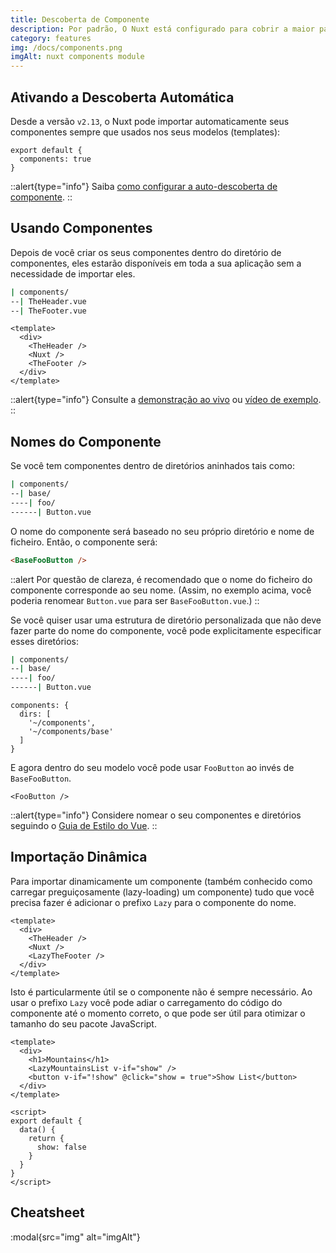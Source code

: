 ```yaml
---
title: Descoberta de Componente
description: Por padrão, O Nuxt está configurado para cobrir a maior parte dos casos de uso. Esta configuração padrão pode ser sobrescrita com o ficheiro nuxt.config.js.
category: features
img: /docs/components.png
imgAlt: nuxt components module
---
```


## Ativando a Descoberta Automática

Desde a versão `v2.13`, o Nuxt pode importar automaticamente seus componentes sempre que usados nos seus modelos (templates):

```js{}[nuxt.config.js]
export default {
  components: true
}
```

::alert{type="info"}
Saiba [como configurar a auto-descoberta de componente](/docs/configuration-glossary/configuration-components#advanced).
::

## Usando Componentes

Depois de você criar os seus componentes dentro do diretório de componentes, eles estarão disponíveis em toda a sua aplicação sem a necessidade de importar eles.

```bash
| components/
--| TheHeader.vue
--| TheFooter.vue
```

```html{}[layouts/default.vue]
<template>
  <div>
    <TheHeader />
    <Nuxt />
    <TheFooter />
  </div>
</template>
```

::alert{type="info"}
Consulte a [demonstração ao vivo](https://codesandbox.io/s/nuxt-components-cou9k) ou [vídeo de exemplo](https://www.youtube.com/watch?v=lQ8OBrgVVr8).
::

## Nomes do Componente

Se você tem componentes dentro de diretórios aninhados tais como:

```bash
| components/
--| base/
----| foo/
------| Button.vue
```

O nome do componente será baseado no seu próprio diretório e nome de ficheiro. Então, o componente será:

```html
<BaseFooButton />
```

::alert
Por questão de clareza, é recomendado que o nome do ficheiro do componente corresponde ao seu nome. (Assim, no exemplo acima, você poderia renomear `Button.vue` para ser `BaseFooButton.vue`.)
::

Se você quiser usar uma estrutura de diretório personalizada que não deve fazer parte do nome do componente, você pode explicitamente especificar esses diretórios:

```bash
| components/
--| base/
----| foo/
------| Button.vue
```

```bash{}[nuxt.config.js]
components: {
  dirs: [
    '~/components',
    '~/components/base'
  ]
}
```

E agora dentro do seu modelo você pode usar `FooButton` ao invés de `BaseFooButton`.

```html{}[pages/index.vue]
<FooButton />
```

::alert{type="info"}
Considere nomear o seu componentes e diretórios seguindo o [Guia de Estilo do Vue](https://vuejs.org/v2/style-guide/).
::

## Importação Dinâmica

Para importar dinamicamente um componente (também conhecido como carregar preguiçosamente (lazy-loading) um componente) tudo que você precisa fazer é adicionar o prefixo `Lazy` para o componente do nome.

```html{}[layouts/default.vue]
<template>
  <div>
    <TheHeader />
    <Nuxt />
    <LazyTheFooter />
  </div>
</template>
```

Isto é particularmente útil se o componente não é sempre necessário. Ao usar o prefixo `Lazy` você pode adiar o carregamento do código do componente até o momento correto, o que pode ser útil para otimizar o tamanho do seu pacote JavaScript.

```html{}[pages/index.vue]
<template>
  <div>
    <h1>Mountains</h1>
    <LazyMountainsList v-if="show" />
    <button v-if="!show" @click="show = true">Show List</button>
  </div>
</template>

<script>
export default {
  data() {
    return {
      show: false
    }
  }
}
</script>
```

## Cheatsheet

:modal{src="img" alt="imgAlt"}

